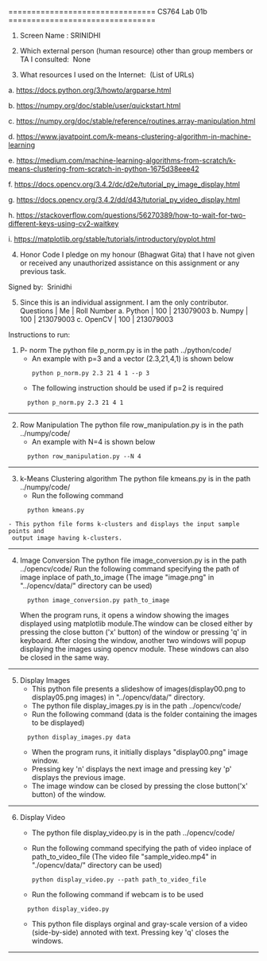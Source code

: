 ================================ CS764 Lab 01b ================================

1. Screen Name : SRINIDHI

2. Which external person (human resource) other than group members or TA I consulted:  None

3. What resources I used on the Internet:  (List of URLs)

  a. https://docs.python.org/3/howto/argparse.html

  b. https://numpy.org/doc/stable/user/quickstart.html

  c. https://numpy.org/doc/stable/reference/routines.array-manipulation.html

  d. https://www.javatpoint.com/k-means-clustering-algorithm-in-machine-learning

  e. https://medium.com/machine-learning-algorithms-from-scratch/k-means-clustering-from-scratch-in-python-1675d38eee42

  f. https://docs.opencv.org/3.4.2/dc/d2e/tutorial_py_image_display.html

  g. https://docs.opencv.org/3.4.2/dd/d43/tutorial_py_video_display.html

  h. https://stackoverflow.com/questions/56270389/how-to-wait-for-two-different-keys-using-cv2-waitkey

  i. https://matplotlib.org/stable/tutorials/introductory/pyplot.html


4. Honor Code
I pledge on my honour (Bhagwat Gita) that I have not given or received any unauthorized assistance on this assignment or any previous task.  

Signed by:  Srinidhi

5. Since this is an individual assignment. I am the only contributor.
Questions | Me  | Roll Number
a. Python | 100 | 213079003
b. Numpy  | 100 | 213079003
c. OpenCV | 100 | 213079003

 Instructions to run:

  1) P- norm
     The python file p_norm.py is in the path ../python/code/
     - An example with p=3 and a vector (2.3,21,4,1) is shown below
        ```
        python p_norm.py 2.3 21 4 1 --p 3
        ```
     - The following instruction should be used if p=2 is required
      ```
	    python p_norm.py 2.3 21 4 1
      ```
--------------------
  2) Row Manipulation
     The python file row_manipulation.py is in the path ../numpy/code/ 
     - An example with N=4 is shown below
      ```
	    python row_manipulation.py --N 4
      ```
--------------------
  3) k-Means Clustering algorithm
     The python file kmeans.py is in the path ../numpy/code/ 
     - Run the following command
      ```
	    python kmeans.py
      ```
    - This python file forms k-clusters and displays the input sample points and 
	 output image having k-clusters.
--------------------
  4) Image Conversion
     The python file image_conversion.py is in the path ../opencv/code/ 
     Run the following command specifying the path of image inplace of
	 path_to_image
	 (The image "image.png" in "../opencv/data/" directory can be used)
      ```
	    python image_conversion.py path_to_image
      ```
     When the program runs, it opens a window showing the images displayed using 
	 matplotlib module.The window can be closed either by pressing the close button
	 ('x' button) of the window or pressing 'q' in keyboard. After closing the window,
	 another two windows will popup displaying the images using opencv module. 
     These windows can also be closed in the same way.
--------------------
  5) Display Images
     - This python file presents a slideshow of images(display00.png to display05.png images) 
	 in "../opencv/data/" directory. 
     - The python file display_images.py is in the path ../opencv/code/ 
     - Run the following command (data is the folder containing the images to be displayed)
      ```
	    python display_images.py data
      ```
     - When the program runs, it initially displays "display00.png" image window. 
     - Pressing key 'n' displays the next image and pressing key 'p' displays the previous image. 
     - The image window can be closed by pressing the close button('x' button) of the window.
--------------------
  6) Display Video
     - The python file display_video.py is in the path ../opencv/code/ 
	 
     - Run the following command specifying the path of video inplace of
	   path_to_video_file
	  (The video file "sample_video.mp4" in "./opencv/data/" directory can be used)
	    ```    
	    python display_video.py --path path_to_video_file
	    ``` 
	 - Run the following command if webcam is to be used
      ```	 
	    python display_video.py 
	    ``` 
     - This python file displays orginal and gray-scale version of a video (side-by-side) 
	 annoted with text. Pressing key 'q' closes the windows.
---------------------------------
